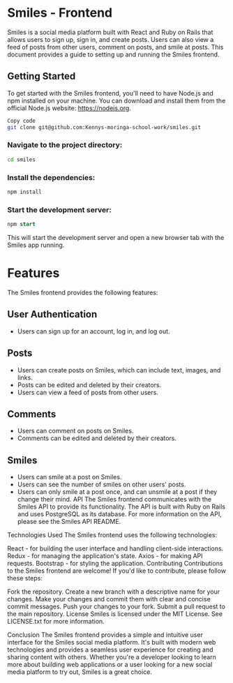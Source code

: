 # Smiles - Frontend
Smiles is a social media platform built with React and Ruby on Rails that allows users to sign up, sign in, and create posts. Users can also view a feed of posts from other users, comment on posts, and smile at posts. This document provides a guide to setting up and running the Smiles frontend.


## Getting Started
To get started with the Smiles frontend, you'll need to have Node.js and npm installed on your machine. You can download and install them from the official Node.js website: https://nodejs.org.

```bash
Copy code
git clone git@github.com:Kennys-moringa-school-work/smiles.git
```

### Navigate to the project directory:
```bash
cd smiles
```

### Install the dependencies:
```sql
npm install
```


### Start the development server:
```sql
npm start
```
This will start the development server and open a new browser tab with the Smiles app running.

# Features
The Smiles frontend provides the following features:

## User Authentication
- Users can sign up for an account, log in, and log out.
## Posts
- Users can create posts on Smiles, which can include text, images, and links.
- Posts can be edited and deleted by their creators.
- Users can view a feed of posts from other users.
## Comments
- Users can comment on posts on Smiles.
- Comments can be edited and deleted by their creators.
## Smiles
- Users can smile at a post on Smiles.
- Users can see the number of smiles on other users' posts.
- Users can only smile at a post once, and can unsmile at a post if they change their mind.
API
The Smiles frontend communicates with the Smiles API to provide its functionality. The API is built with Ruby on Rails and uses PostgreSQL as its database. For more information on the API, please see the Smiles API README.

Technologies Used
The Smiles frontend uses the following technologies:

React - for building the user interface and handling client-side interactions.
Redux - for managing the application's state.
Axios - for making API requests.
Bootstrap - for styling the application.
Contributing
Contributions to the Smiles frontend are welcome! If you'd like to contribute, please follow these steps:

Fork the repository.
Create a new branch with a descriptive name for your changes.
Make your changes and commit them with clear and concise commit messages.
Push your changes to your fork.
Submit a pull request to the main repository.
License
Smiles is licensed under the MIT License. See LICENSE.txt for more information.

Conclusion
The Smiles frontend provides a simple and intuitive user interface for the Smiles social media platform. It's built with modern web technologies and provides a seamless user experience for creating and sharing content with others. Whether you're a developer looking to learn more about building web applications or a user looking for a new social media platform to try out, Smiles is a great choice.
